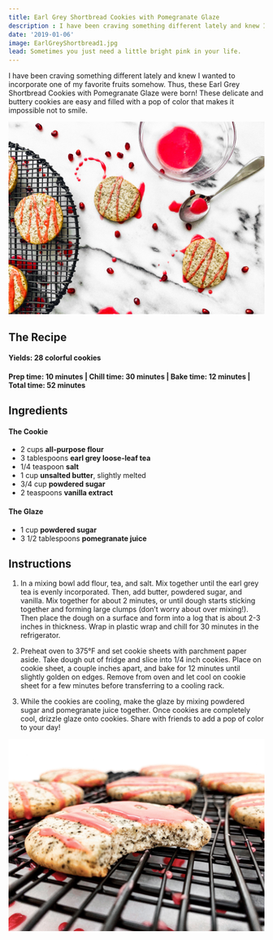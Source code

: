 ```yaml
---
title: Earl Grey Shortbread Cookies with Pomegranate Glaze
description : I have been craving something different lately and knew I wanted to incorporate one of my favorite fruits somehow. These delicate and buttery cookies are easy and filled with a pop of color that makes it hard not to smile.
date: '2019-01-06'
image: EarlGreyShortbread1.jpg
lead: Sometimes you just need a little bright pink in your life. 
---
```

I have been craving something different lately and knew I wanted to incorporate one of my favorite fruits somehow. Thus, these Earl Grey Shortbread Cookies with Pomegranate Glaze were born! These delicate and buttery cookies are easy and filled with a pop of color that makes it impossible not to smile.
 
![](EarlGreyShortbread2.jpg)

## The Recipe

#### Yields: 28 colorful cookies

#### Prep time: 10 minutes | Chill time: 30 minutes | Bake time: 12 minutes | Total time: 52 minutes

## Ingredients

#### The Cookie
- 2 cups **all-purpose flour**
- 3 tablespoons **earl grey loose-leaf tea**
- 1/4 teaspoon **salt**
- 1 cup **unsalted butter**, slightly melted
- 3/4 cup **powdered sugar**
- 2 teaspoons **vanilla extract**

#### The Glaze
- 1 cup **powdered sugar**
- 3 1/2 tablespoons **pomegranate juice**

## Instructions
1. In a mixing bowl add flour, tea, and salt. Mix together until the earl grey tea is evenly incorporated. Then, add butter, powdered sugar, and vanilla. Mix together for about 2 minutes, or until dough starts sticking together and forming large clumps (don’t worry about over mixing!). Then place the dough on a surface and form into a log that is about 2-3 inches in thickness. Wrap in plastic wrap and chill for 30 minutes in the refrigerator. 

2. Preheat oven to 375°F and set cookie sheets with parchment paper aside. Take dough out of fridge and slice into 1/4 inch cookies. Place on cookie sheet, a couple inches apart, and bake for 12 minutes until slightly golden on edges. Remove from oven and let cool on cookie sheet for a few minutes before transferring to a cooling rack. 

3. While the cookies are cooling, make the glaze by mixing powdered sugar and pomegranate juice together. Once cookies are completely cool, drizzle glaze onto cookies. Share with friends to add a pop of color to your day! 

![](EarlGreyShortbread3.jpg)

